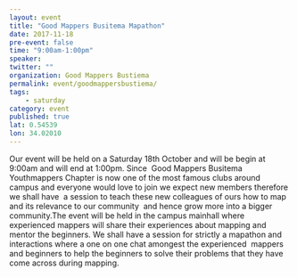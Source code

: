 ```yaml
---
layout: event
title: "Good Mappers Busitema Mapathon"
date: 2017-11-18
pre-event: false
time: "9:00am-1:00pm"
speaker:
twitter: ""
organization: Good Mappers Bustiema
permalink: event/goodmappersbustiema/
tags:
    - saturday
category: event
published: true
lat: 0.54539
lon: 34.02010
---
```


Our event will be held on a Saturday 18th October and will be begin at 9:00am and will end at 1:00pm. Since  Good Mappers Busitema  Youthmappers Chapter is now one of the most famous clubs around campus and everyone would love to join we expect new members therefore we shall have  a session to teach these new colleagues of ours how to map and its relevance to our community  and hence grow more into a bigger community.The event will be held in the campus mainhall where experienced mappers will share their experiences about mapping and mentor the beginners. We shall have a session for strictly a mapathon and interactions where a one on one chat amongest the experienced  mappers and beginners to help the beginners to solve their problems that they have come across during mapping.
